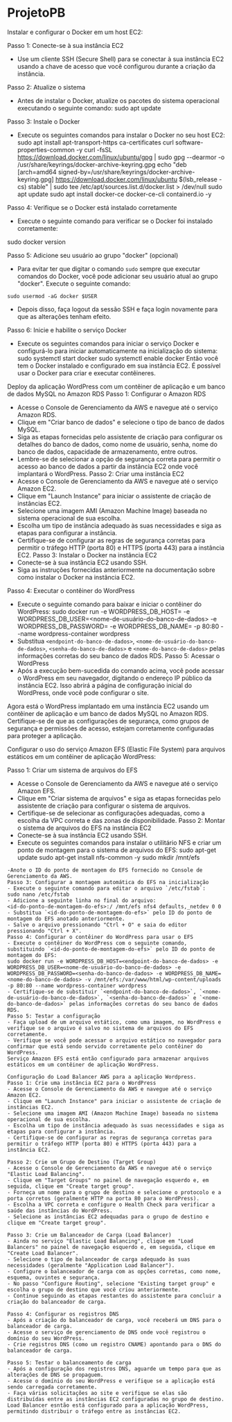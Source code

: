 # ProjetoPB
Instalar e configurar o Docker em um host EC2:

Passo 1: Conecte-se à sua instância EC2
- Use um cliente SSH (Secure Shell) para se conectar à sua instância EC2 usando a chave de acesso que você configurou durante a criação da instância.

Passo 2: Atualize o sistema
- Antes de instalar o Docker, atualize os pacotes do sistema operacional executando o seguinte comando:
sudo apt update

Passo 3: Instale o Docker
- Execute os seguintes comandos para instalar o Docker no seu host EC2:
sudo apt install apt-transport-https ca-certificates curl software-properties-common -y
curl -fsSL https://download.docker.com/linux/ubuntu/gpg | sudo gpg --dearmor -o /usr/share/keyrings/docker-archive-keyring.gpg
echo "deb [arch=amd64 signed-by=/usr/share/keyrings/docker-archive-keyring.gpg] https://download.docker.com/linux/ubuntu $(lsb_release -cs) stable" | sudo tee /etc/apt/sources.list.d/docker.list > /dev/null
sudo apt update
sudo apt install docker-ce docker-ce-cli containerd.io -y

Passo 4: Verifique se o Docker está instalado corretamente
- Execute o seguinte comando para verificar se o Docker foi instalado corretamente:

sudo docker version

Passo 5: Adicione seu usuário ao grupo "docker" (opcional)
- Para evitar ter que digitar o comando `sudo` sempre que executar comandos do Docker, você pode adicionar seu usuário atual ao grupo "docker". Execute o seguinte comando:
```
sudo usermod -aG docker $USER
```
- Depois disso, faça logout da sessão SSH e faça login novamente para que as alterações tenham efeito.

Passo 6: Inicie e habilite o serviço Docker
- Execute os seguintes comandos para iniciar o serviço Docker e configurá-lo para iniciar automaticamente na inicialização do sistema:
sudo systemctl start docker
sudo systemctl enable docker
Então  você tem o Docker instalado e configurado em sua instância EC2. É possível usar o Docker para criar e executar contêineres.


Deploy da aplicação WordPress com um contêiner de aplicação e um banco de dados MySQL no Amazon RDS
Passo 1: Configurar o Amazon RDS
- Acesse o Console de Gerenciamento da AWS e navegue até o serviço Amazon RDS.
- Clique em "Criar banco de dados" e selecione o tipo de banco de dados MySQL.
- Siga as etapas fornecidas pelo assistente de criação para configurar os detalhes do banco de dados, como nome de usuário, senha, nome do banco de dados, capacidade de armazenamento, entre outros.
- Lembre-se de selecionar a opção de segurança correta para permitir o acesso ao banco de dados a partir da instância EC2 onde você implantará o WordPress.
Passo 2: Criar uma instância EC2
- Acesse o Console de Gerenciamento da AWS e navegue até o serviço Amazon EC2.
- Clique em "Launch Instance" para iniciar o assistente de criação de instâncias EC2.
- Selecione uma imagem AMI (Amazon Machine Image) baseada no sistema operacional de sua escolha.
- Escolha um tipo de instância adequado às suas necessidades e siga as etapas para configurar a instância.
- Certifique-se de configurar as regras de segurança corretas para permitir o tráfego HTTP (porta 80) e HTTPS (porta 443) para a instância EC2.
Passo 3: Instalar o Docker na instância EC2
- Conecte-se à sua instância EC2 usando SSH.
- Siga as instruções fornecidas anteriormente na documentação sobre como instalar o Docker na instância EC2.

Passo 4: Executar o contêiner do WordPress
- Execute o seguinte comando para baixar e iniciar o contêiner do WordPress:
sudo docker run -e WORDPRESS_DB_HOST=<endpoint-do-banco-de-dados> -e WORDPRESS_DB_USER=<nome-de-usuário-do-banco-de-dados> -e WORDPRESS_DB_PASSWORD=<senha-do-banco-de-dados> -e WORDPRESS_DB_NAME=<nome-do-banco-de-dados> -p 80:80 --name wordpress-container wordpress
- Substitua `<endpoint-do-banco-de-dados>`, `<nome-de-usuário-do-banco-de-dados>`, `<senha-do-banco-de-dados>` e `<nome-do-banco-de-dados>` pelas informações corretas do seu banco de dados RDS.
Passo 5: Acessar o WordPress
- Após a execução bem-sucedida do comando acima, você pode acessar o WordPress em seu navegador, digitando o endereço IP público da instância EC2. Isso abrirá a página de configuração inicial do WordPress, onde você pode configurar o site.

Agora está o WordPress implantado em uma instância EC2 usando um contêiner de aplicação e um banco de dados MySQL no Amazon RDS. Certifique-se de que as configurações de segurança, como grupos de segurança e permissões de acesso, estejam corretamente configuradas para proteger a aplicação.

Configurar o uso do serviço Amazon EFS (Elastic File System) para arquivos estáticos em um contêiner de aplicação 
WordPress:

Passo 1: Criar um sistema de arquivos do EFS
- Acesse o Console de Gerenciamento da AWS e navegue até o serviço Amazon EFS.
- Clique em "Criar sistema de arquivos" e siga as etapas fornecidas pelo assistente de criação para configurar o sistema de arquivos.
- Certifique-se de selecionar as configurações adequadas, como a escolha da VPC correta e das zonas de disponibilidade.
Passo 2: Montar o sistema de arquivos do EFS na instância EC2
- Conecte-se à sua instância EC2 usando SSH.
- Execute os seguintes comandos para instalar o utilitário NFS e criar um ponto de montagem para o sistema de arquivos do EFS:
sudo apt-get update
sudo apt-get install nfs-common -y
sudo mkdir /mnt/efs
```
-Anote o ID do ponto de montagem do EFS fornecido no Console de Gerenciamento da AWS.
Passo 3: Configurar a montagem automática do EFS na inicialização
- Execute o seguinte comando para editar o arquivo `/etc/fstab`:
sudo nano /etc/fstab
- Adicione a seguinte linha no final do arquivo:
<id-do-ponto-de-montagem-do-efs>:/ /mnt/efs nfs4 defaults,_netdev 0 0
- Substitua `<id-do-ponto-de-montagem-do-efs>` pelo ID do ponto de montagem do EFS anotado anteriormente.
- Salve o arquivo pressionando "Ctrl + O" e saia do editor pressionando "Ctrl + X".
Passo 4: Configurar o contêiner do WordPress para usar o EFS
- Execute o contêiner do WordPress com o seguinte comando, substituindo `<id-do-ponto-de-montagem-do-efs>` pelo ID do ponto de montagem do EFS:
sudo docker run -e WORDPRESS_DB_HOST=<endpoint-do-banco-de-dados> -e WORDPRESS_DB_USER=<nome-de-usuário-do-banco-de-dados> -e WORDPRESS_DB_PASSWORD=<senha-do-banco-de-dados> -e WORDPRESS_DB_NAME=<nome-do-banco-de-dados> -v /mnt/efs:/var/www/html/wp-content/uploads -p 80:80 --name wordpress-container wordpress
- Certifique-se de substituir `<endpoint-do-banco-de-dados>`, `<nome-de-usuário-do-banco-de-dados>`, `<senha-do-banco-de-dados>` e `<nome-do-banco-de-dados>` pelas informações corretas do seu banco de dados RDS.
Passo 5: Testar a configuração
- Faça upload de um arquivo estático, como uma imagem, no WordPress e verifique se o arquivo é salvo no sistema de arquivos do EFS corretamente.
- Verifique se você pode acessar o arquivo estático no navegador para confirmar que está sendo servido corretamente pelo contêiner do WordPress.
Serviço Amazon EFS está então configurado para armazenar arquivos estáticos em um contêiner de aplicação WordPress. 

Configuração do Load Balancer AWS para a aplicação Wordpress.
Passo 1: Crie uma instância EC2 para o WordPress
- Acesse o Console de Gerenciamento da AWS e navegue até o serviço Amazon EC2.
- Clique em "Launch Instance" para iniciar o assistente de criação de instâncias EC2.
- Selecione uma imagem AMI (Amazon Machine Image) baseada no sistema operacional de sua escolha.
- Escolha um tipo de instância adequado às suas necessidades e siga as etapas para configurar a instância.
- Certifique-se de configurar as regras de segurança corretas para permitir o tráfego HTTP (porta 80) e HTTPS (porta 443) para a instância EC2.

Passo 2: Crie um Grupo de Destino (Target Group)
- Acesse o Console de Gerenciamento da AWS e navegue até o serviço "Elastic Load Balancing".
- Clique em "Target Groups" no painel de navegação esquerdo e, em seguida, clique em "Create target group".
- Forneça um nome para o grupo de destino e selecione o protocolo e a porta corretos (geralmente HTTP na porta 80 para o WordPress).
- Escolha a VPC correta e configure o Health Check para verificar a saúde das instâncias do WordPress.
- Selecione as instâncias EC2 adequadas para o grupo de destino e clique em "Create target group".

Passo 3: Crie um Balanceador de Carga (Load Balancer)
- Ainda no serviço "Elastic Load Balancing", clique em "Load Balancers" no painel de navegação esquerdo e, em seguida, clique em "Create Load Balancer".
- Selecione o tipo de balanceador de carga adequado às suas necessidades (geralmente "Application Load Balancer").
- Configure o balanceador de carga com as opções corretas, como nome, esquema, ouvintes e segurança.
- No passo "Configure Routing", selecione "Existing target group" e escolha o grupo de destino que você criou anteriormente.
- Continue seguindo as etapas restantes do assistente para concluir a criação do balanceador de carga.

Passo 4: Configurar os registros DNS
- Após a criação do balanceador de carga, você receberá um DNS para o balanceador de carga.
- Acesse o serviço de gerenciamento de DNS onde você registrou o domínio do seu WordPress.
- Crie registros DNS (como um registro CNAME) apontando para o DNS do balanceador de carga.

Passo 5: Testar o balanceamento de carga
- Após a configuração dos registros DNS, aguarde um tempo para que as alterações de DNS se propaguem.
- Acesse o domínio do seu WordPress e verifique se a aplicação está sendo carregada corretamente.
- Faça várias solicitações ao site e verifique se elas são distribuídas entre as instâncias EC2 configuradas no grupo de destino.
Load Balancer esntão está configurado para a aplicação WordPress, permitindo distribuir o tráfego entre as instâncias EC2.


